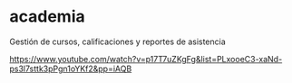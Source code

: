 # academia
Gestión de cursos, calificaciones y reportes de asistencia


https://www.youtube.com/watch?v=p17T7uZKgFg&list=PLxooeC3-xaNd-ps3l7sttk3pPgn1oYKf2&pp=iAQB
